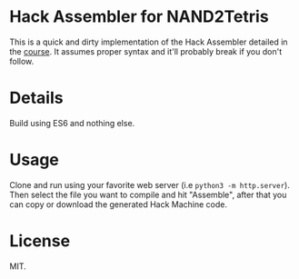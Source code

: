 # Hack Assembler for NAND2Tetris

This is a quick and dirty implementation of the Hack Assembler detailed in the [course](https://www.nand2tetris.org/course). It assumes proper syntax and it'll probably break if you don't follow.

# Details

Build using ES6 and nothing else.

# Usage

Clone and run using your favorite web server (i.e `python3 -m http.server`). Then select the file you want to compile and hit "Assemble", after that you can copy or download the generated Hack Machine code.

# License

MIT.